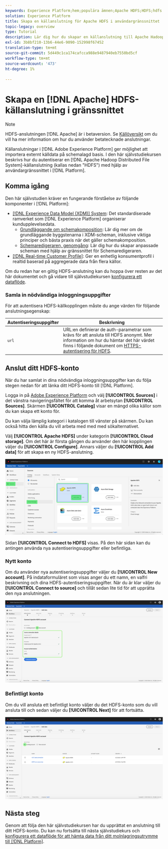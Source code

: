 ```yaml
---
keywords: Experience Platform;hem;populära ämnen;Apache HDFS;HDFS;hdfs
solution: Experience Platform
title: Skapa en källanslutning för Apache HDFS i användargränssnittet
topic-legacy: overview
type: Tutorial
description: Lär dig hur du skapar en källanslutning till Apache Hadoop Distributed File System med hjälp av Adobe Experience Platform användargränssnitt.
exl-id: 3b8bf210-13b6-44e6-9090-152998f67452
translation-type: tm+mt
source-git-commit: 5d449c1ca174cafcca988e9487940eb7550bd5cf
workflow-type: tm+mt
source-wordcount: '473'
ht-degree: 1%

---
```


# Skapa en [!DNL Apache] HDFS-källanslutning i gränssnittet

>[!NOTE]
>
>HDFS-anslutningen [!DNL Apache] är i betaversion. Se [Källöversikt](../../../../home.md#terms-and-conditions) om du vill ha mer information om hur du använder betatecknade anslutningar.

Källanslutningar i [!DNL Adobe Experience Platform] ger möjlighet att importera externt källdata på schemalagd basis. I den här självstudiekursen beskrivs hur du autentiserar en [!DNL Apache Hadoop Distributed File System]-källanslutning (kallas nedan &quot;HDFS&quot;) med hjälp av användargränssnittet i [!DNL Platform].

## Komma igång

Den här självstudien kräver en fungerande förståelse av följande komponenter i [!DNL Platform]:

- [[!DNL Experience Data Model (XDM)] System](../../../../../xdm/home.md): Det standardiserade ramverket som  [!DNL Experience Platform] organiserar kundupplevelsedata.
   - [Grundläggande om schemakomposition](../../../../../xdm/schema/composition.md): Lär dig mer om de grundläggande byggstenarna i XDM-scheman, inklusive viktiga principer och bästa praxis när det gäller schemakomposition.
   - [Schemaredigeraren, genomgång](../../../../../xdm/tutorials/create-schema-ui.md): Lär dig hur du skapar anpassade scheman med hjälp av gränssnittet för Schemaredigeraren.
- [[!DNL Real-time Customer Profile]](../../../../../profile/home.md): Ger en enhetlig konsumentprofil i realtid baserad på aggregerade data från flera källor.

Om du redan har en giltig HDFS-anslutning kan du hoppa över resten av det här dokumentet och gå vidare till självstudiekursen [konfigurera ett dataflöde](../../dataflow/batch/cloud-storage.md).

### Samla in nödvändiga inloggningsuppgifter

För att autentisera HDFS-källkopplingen måste du ange värden för följande anslutningsegenskap:

| Autentiseringsuppgifter | Beskrivning |
| ---------- | ----------- |
| `url` | URL:en definierar de auth-parametrar som krävs för att ansluta till HDFS anonymt. Mer information om hur du hämtar det här värdet finns i följande dokument om [HTTPS-autentisering för HDFS](https://hadoop.apache.org/docs/r1.2.1/HttpAuthentication.html). |

## Anslut ditt HDFS-konto

När du har samlat in dina nödvändiga inloggningsuppgifter kan du följa stegen nedan för att länka ditt HDFS-konto till [!DNL Platform].

Logga in på [Adobe Experience Platform](https://platform.adobe.com) och välj **[!UICONTROL Sources]** i det vänstra navigeringsfältet för att komma åt arbetsytan **[!UICONTROL Sources]**. Skärmen **[!UICONTROL Catalog]** visar en mängd olika källor som du kan skapa ett konto för.

Du kan välja lämplig kategori i katalogen till vänster på skärmen. Du kan också hitta den källa du vill arbeta med med med sökalternativet.

Välj **[!UICONTROL Apache HDFS]** under kategorin **[!UICONTROL Cloud storage]**. Om det här är första gången du använder den här kopplingen väljer du **[!UICONTROL Configure]**. Annars väljer du **[!UICONTROL Add data]** för att skapa en ny HDFS-anslutning.

![katalog](../../../../images/tutorials/create/hdfs/catalog.png)

Sidan **[!UICONTROL Connect to HDFS]** visas. På den här sidan kan du antingen använda nya autentiseringsuppgifter eller befintliga.

### Nytt konto

Om du använder nya autentiseringsuppgifter väljer du **[!UICONTROL New account]**. På indataformuläret som visas anger du ett namn, en valfri beskrivning och dina HDFS-autentiseringsuppgifter. När du är klar väljer du **[!UICONTROL Connect to source]** och tillåt sedan lite tid för att upprätta den nya anslutningen.

![koppla](../../../../images/tutorials/create/hdfs/new.png)

### Befintligt konto

Om du vill ansluta ett befintligt konto väljer du det HDFS-konto som du vill ansluta till och sedan väljer du **[!UICONTROL Next]** för att fortsätta.

![befintlig](../../../../images/tutorials/create/hdfs/existing.png)

## Nästa steg

Genom att följa den här självstudiekursen har du upprättat en anslutning till ditt HDFS-konto. Du kan nu fortsätta till nästa självstudiekurs och [konfigurera ett dataflöde för att hämta data från ditt molnlagringsutrymme till [!DNL Platform]](../../dataflow/batch/cloud-storage.md).
